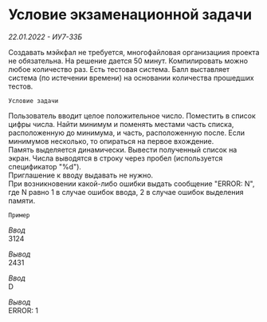 # Условие экзаменационной задачи 
_22.01.2022 - ИУ7-33Б_

Создавать мэйкфал не требуется, многофайловая организациия проекта не обязательна. 
На решение дается 50 минут. Компилировать можно любое количество раз. Есть тестовая система. Балл выставляет система (по истечении времени) на основании количества прошедших тестов. 
 
`Условие задачи`

Пользователь вводит целое положительное число. Поместить в список цифры числа. Найти минимум и поменять местами часть списка, расположенную до минимума, и часть, расположенную после. Если минимумов несколько, то опираться на первое вхождение.  
Память выделяется динамически. Вывести полученный список на экран. Числа выводятся в строку через пробел (используется спецификатор "%d").  
Приглашение к вводу выдавать не нужно.  
При возникновении какой-либо ошибки выдать сообщение "ERROR: N", где N равно 1 в случае ошибок ввода, 2 в случае ошибок выделения памяти.  

`Пример`

_Ввод_  
3124  

_Вывод_  
2431


_Ввод_  
D

_Вывод_  
ERROR: 1

